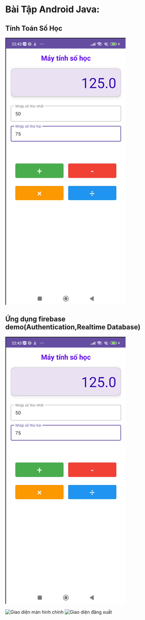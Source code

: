 # Bài Tập Android Java:
## Tính Toán Số Học
![Giao diện ứng dụng](MayTinhSoHoc/Screenshot%202024-11-18%20224334.png)

## Ứng dụng firebase demo(Authentication,Realtime Database)
![Giao diện ứng dụng](MayTinhSoHoc/Screenshot%202024-11-18%20224334.png)

![Giao diện màn hình chính](Screenshot%2024-11-18%235121.png)
![Giao diện đăng xuất](MayTinhSoHoc/Screenshot%2024-11-18%235136.png)





